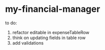 # my-financial-manager

to do:
1. refactor editable in expenseTableRow
2. think on updating fields in table row
3. add validations